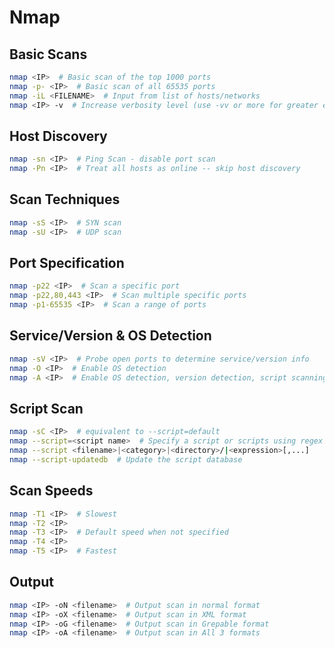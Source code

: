# Nmap

## Basic Scans

```bash
nmap <IP>  # Basic scan of the top 1000 ports
nmap -p- <IP>  # Basic scan of all 65535 ports
nmap -iL <FILENAME>  # Input from list of hosts/networks
nmap <IP> -v  # Increase verbosity level (use -vv or more for greater effect)
```

## Host Discovery

```bash
nmap -sn <IP>  # Ping Scan - disable port scan
nmap -Pn <IP>  # Treat all hosts as online -- skip host discovery
```

## Scan Techniques

```bash
nmap -sS <IP>  # SYN scan
nmap -sU <IP>  # UDP scan
```

## Port Specification

```bash
nmap -p22 <IP>  # Scan a specific port
nmap -p22,80,443 <IP>  # Scan multiple specific ports
nmap -p1-65535 <IP>  # Scan a range of ports
```

## Service/Version & OS Detection

```bash
nmap -sV <IP>  # Probe open ports to determine service/version info
nmap -O <IP>  # Enable OS detection
nmap -A <IP>  # Enable OS detection, version detection, script scanning, and traceroute
```

## Script Scan

```bash
nmap -sC <IP>  # equivalent to --script=default
nmap --script=<script name>  # Specify a script or scripts using regex
nmap --script <filename>|<category>|<directory>/|<expression>[,...]
nmap --script-updatedb  # Update the script database
```

## Scan Speeds

```bash
nmap -T1 <IP>  # Slowest
nmap -T2 <IP>
nmap -T3 <IP>  # Default speed when not specified
nmap -T4 <IP>
nmap -T5 <IP>  # Fastest
```

## Output

```bash
nmap <IP> -oN <filename>  # Output scan in normal format
nmap <IP> -oX <filename>  # Output scan in XML format
nmap <IP> -oG <filename>  # Output scan in Grepable format
nmap <IP> -oA <filename>  # Output scan in All 3 formats
```
